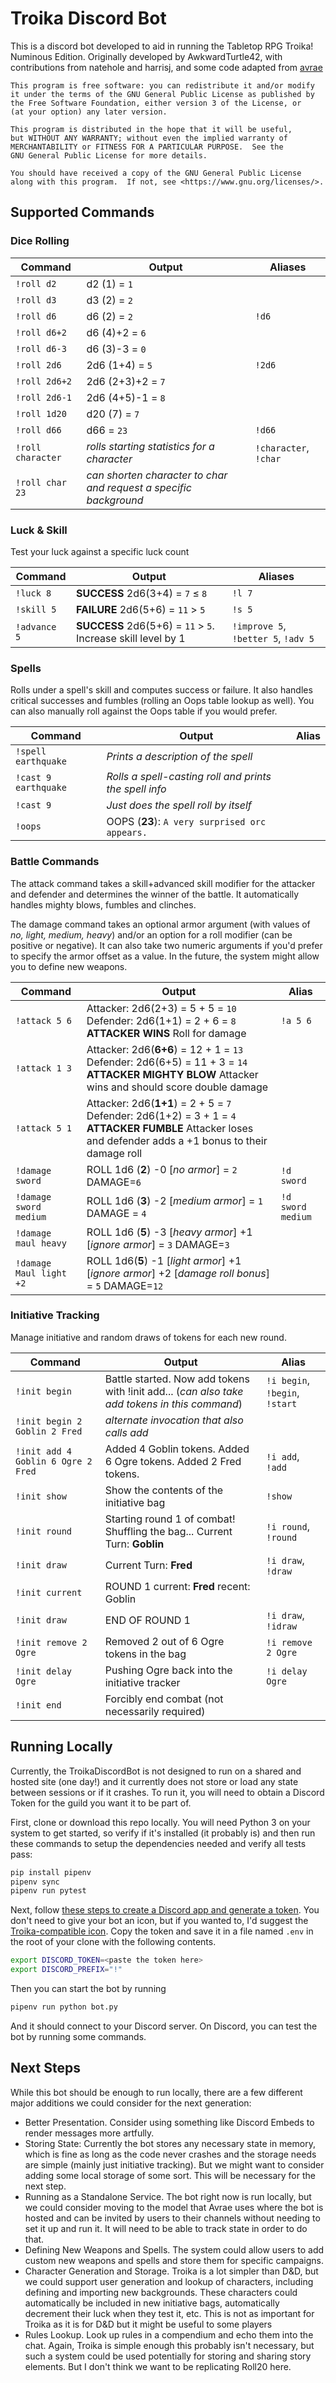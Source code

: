 # Troika Discord Bot
This is a discord bot developed to aid in running the Tabletop RPG Troika! Numinous Edition.
Originally developed by AwkwardTurtle42, with contributions from natehole and harrisj, and some code adapted from [avrae](https://github.com/avrae/avrae)

    This program is free software: you can redistribute it and/or modify
    it under the terms of the GNU General Public License as published by
    the Free Software Foundation, either version 3 of the License, or
    (at your option) any later version.

    This program is distributed in the hope that it will be useful,
    but WITHOUT ANY WARRANTY; without even the implied warranty of
    MERCHANTABILITY or FITNESS FOR A PARTICULAR PURPOSE.  See the
    GNU General Public License for more details.

    You should have received a copy of the GNU General Public License
    along with this program.  If not, see <https://www.gnu.org/licenses/>.

## Supported Commands

### Dice Rolling

|Command|Output|Aliases|
|----|---|-----|
|`!roll d2`|d2 (1) = `1`||
|`!roll d3`|d3 (2) = `2`||
|`!roll d6`|d6 (2) = `2`|`!d6`|
|`!roll d6+2`|d6 (4)+2 = `6`||
|`!roll d6-3`|d6 (3)-3 = `0`||
|`!roll 2d6`|2d6 (1+4) = `5`|`!2d6`|
|`!roll 2d6+2`|2d6 (2+3)+2 = `7`||
|`!roll 2d6-1`|2d6 (4+5)-1 = `8`||
|`!roll 1d20`|d20 (7) = `7`||
|`!roll d66`|d66 = `23`|`!d66`|
|`!roll character`|_rolls starting statistics for a character_|`!character`, `!char`|
|`!roll char 23`|_can shorten character to char and request a specific background_|

### Luck & Skill

Test your luck against a specific luck count

|Command|Output|Aliases|
|----|----|----|
|`!luck 8`|**SUCCESS** 2d6(3+4) = `7` ≤ `8`|`!l 7`|
|`!skill 5`|**FAILURE** 2d6(5+6) = `11` > `5`|`!s 5`|
|`!advance 5`|**SUCCESS** 2d6(5+6) = `11` > `5`. Increase skill level by 1|`!improve 5`, `!better 5`, `!adv 5`|

### Spells

Rolls under a spell's skill and computes success or failure. It also handles critical successes and fumbles (rolling an Oops table lookup as well). You can also manually roll against the Oops table if you would prefer.

|Command|Output|Alias|
|-----|----|----|
|`!spell earthquake`|_Prints a description of the spell_||
|`!cast 9 earthquake`|_Rolls a spell-casting roll and prints the spell info_||
|`!cast 9`|_Just does the spell roll by itself_|
|`!oops`|OOPS (**23**): `A very surprised orc appears.`||

### Battle Commands

The attack command takes a skill+advanced skill modifier for the attacker and defender and determines the winner of the battle. It automatically handles mighty blows, fumbles and clinches.

The damage command takes an optional armor argument (with values of _no, light, medium, heavy_) and/or an option for a roll modifier (can be positive or negative). It can also take two numeric arguments if you'd prefer to specify the armor offset as a value. In the future, the system might allow you to define new weapons.

|Command|Output|Alias|
|------|------|-----|
|`!attack 5 6`|Attacker: 2d6(2+3) = 5 + 5 = `10` Defender: 2d6(1+1) = 2 + 6 = `8` **ATTACKER WINS** Roll for damage|`!a 5 6`|
|`!attack 1 3`|Attacker: 2d6(**6+6**) = 12 + 1 = `13` Defender: 2d6(6+5) = 11 + 3 = `14` **ATTACKER MIGHTY BLOW** Attacker wins and should score double damage||
|`!attack 5 1`|Attacker: 2d6(**1+1**) = 2 + 5 = `7` Defender: 2d6(1+2) = 3 + 1 = `4` **ATTACKER FUMBLE** Attacker loses and defender adds a +1 bonus to their damage roll||
|`!damage sword`|ROLL 1d6 (**2**) -0 [_no armor_] = `2` DAMAGE=`6`|`!d sword`|
|`!damage sword medium`|ROLL 1d6 (**3**) -2 [_medium armor_] = `1` DAMAGE = `4`|`!d sword medium`|
|`!damage maul heavy`|ROLL 1d6 (**5**) -3 [_heavy armor_] +1 [_ignore armor_] = `3` DAMAGE=`3`||
|`!damage Maul light +2`|ROLL 1d6(**5**) -1 [_light armor_] +1 [_ignore armor_] +2 [_damage roll bonus_] = `5` DAMAGE=`12`||

### Initiative Tracking

Manage initiative and random draws of tokens for each new round.

|Command|Output|Alias|
|---|---|---|
|`!init begin`|Battle started. Now add tokens with !init add... (_can also take add tokens in this command_)|`!i begin`, `!begin`, `!start`|
|`!init begin 2 Goblin 2 Fred`|_alternate invocation that also calls add_||
|`!init add 4 Goblin 6 Ogre 2 Fred`|Added 4 Goblin tokens. Added 6 Ogre tokens. Added 2 Fred tokens.|`!i add`, `!add`|
|`!init show`|Show the contents of the initiative bag|`!show`|
|`!init round`|Starting round 1 of combat! Shuffling the bag... Current Turn: **Goblin**|`!i round`, `!round`|
|`!init draw`|Current Turn: **Fred**|`!i draw`, `!draw`|
|`!init current`|ROUND 1 current: **Fred** recent: Goblin||
|`!init draw`|END OF ROUND 1|`!i draw`, `!idraw`|
|`!init remove 2 Ogre`|Removed 2 out of 6 Ogre tokens in the bag|`!i remove 2 Ogre`|
|`!init delay Ogre`|Pushing Ogre back into the initiative tracker|`!i delay Ogre`|
|`!init end`|Forcibly end combat (not necessarily required)||

## Running Locally

Currently, the TroikaDiscordBot is not designed to run on a shared and hosted
site (one day!) and it currently does not store or load any state between
sessions or if it crashes. To run it, you will need to obtain a Discord Token
for the guild you want it to be part of.

First, clone or download this repo locally. You will need Python 3 on your system to get started, so verify if it's installed (it probably is) and then run these commands to setup the dependencies needed and verify all tests pass:

``` sh
pip install pipenv
pipenv sync
pipenv run pytest
```

Next, follow [these steps to create a Discord app and generate a token](https://www.writebots.com/discord-bot-token/). You don't need to give your bot an icon, but if you wanted to, I'd suggest the [Troika-compatible icon](https://external-preview.redd.it/KdIV_apUhWV-iyIiNuMmMOMU4GUoW4Mn1p7qVH6o590.jpg?auto=webp&s=54708af775118dc2a802974991e35b889b95fa55). Copy the token and save it in a file named `.env` in the root of your clone with the following contents.

``` sh
export DISCORD_TOKEN=<paste the token here>
export DISCORD_PREFIX="!"
```

Then you can start the bot by running

``` sh
pipenv run python bot.py
```

And it should connect to your Discord server. On Discord, you can test the bot by running some commands.

## Next Steps

While this bot should be enough to run locally, there are a few different major additions we could consider for the next generation:

* Better Presentation. Consider using something like Discord Embeds to render messages more artfully.
* Storing State: Currently the bot stores any necessary state in memory, which is fine as long as the code never crashes and the storage needs are simple (mainly just initiative tracking). But we might want to consider adding some local storage of some sort. This will be necessary for the next step.
* Running as a Standalone Service. The bot right now is run locally, but we could consider moving to the model that Avrae uses where the bot is hosted and can be invited by users to their channels without needing to set it up and run it. It will need to be able to track state in order to do that.
* Defining New Weapons and Spells. The system could allow users to add custom new weapons and spells and store them for specific campaigns.
* Character Generation and Storage. Troika is a lot simpler than D&D, but we could support user generation and lookup of characters, including defining and importing new backgrounds. These characters could automatically be included in new initiative bags, automatically decrement their luck when they test it, etc. This is not as important for Troika as it is for D&D but it might be useful to some players
* Rules Lookup. Look up rules in a compendium and echo them into the chat. Again, Troika is simple enough this probably isn't necessary, but such a system could be used potentially for storing and sharing story elements. But I don't think we want to be replicating Roll20 here.
